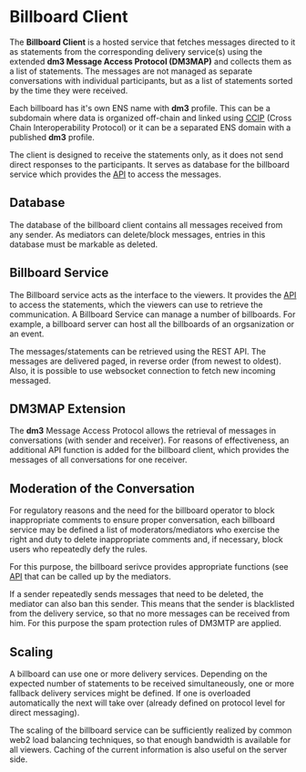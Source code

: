 # Billboard Client

The **Billboard Client** is a hosted service that fetches messages directed to it as statements from the corresponding delivery service(s) using the extended **dm3 Message Access Protocol (DM3MAP)** and collects them as a list of statements. The messages are not managed as separate conversations with individual participants, but as a list of statements sorted by the time they were received.

Each billboard has it's own ENS name with **dm3** profile. This can be a subdomain where data is organized off-chain and linked using [CCIP](https://chain.link/cross-chain) (Cross Chain Interoperability Protocol) or it can be a separated ENS domain with a published **dm3** profile.

The client is designed to receive the statements only, as it does not send direct responses to the participants. It serves as database for the billboard service which provides the [API](bmp-service-api.md) to access the messages.

## Database

The database of the billboard client contains all messages received from any sender. As mediators can delete/block messages, entries in this database must be markable as deleted.

## Billboard Service

The Billboard service acts as the interface to the viewers. It provides the [API](bmp-service-api.md) to access the statements, which the viewers can use to retrieve the communication.
A Billboard Service can manage a number of billboards. For example, a billboard server can host all the billboards of an orgsanization or an event.

The messages/statements can be retrieved using the REST API. The messages are delivered paged, in reverse order (from newest to oldest). Also, it is possible to use websocket connection to fetch new incoming messaged.

## DM3MAP Extension

The **dm3** Message Access Protocol allows the retrieval of messages in conversations (with sender and receiver). For reasons of effectiveness, an additional API function is added for the billboard client, which provides the messages of all conversations for one receiver.

## Moderation of the Conversation

For regulatory reasons and the need for the billboard operator to block inappropriate comments to ensure proper conversation, each billboard service may be defined a list of moderators/mediators who exercise the right and duty to delete inappropriate comments and, if necessary, block users who repeatedly defy the rules.

For this purpose, the billboard serivce provides appropriate functions (see [API](bmp-service-api.md) that can be called up by the mediators.

If a sender repeatedly sends messages that need to be deleted, the mediator can also ban this sender. This means that the sender is blacklisted from the delivery service, so that no more messages can be received from him. For this purpose the spam protection rules of DM3MTP are applied.

## Scaling

A billboard can use one or more delivery services. Depending on the expected number of statements to be received simultaneously, one or more fallback delivery services might be defined. If one is overloaded automatically the next will take over (already defined on protocol level for direct messaging).

The scaling of the billboard service can be sufficiently realized by common web2 load balancing techniques, so that enough bandwidth is available for all viewers. Caching of the current information is also useful on the server side.
